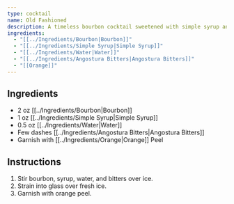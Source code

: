```yaml
---
type: cocktail
name: Old Fashioned
description: A timeless bourbon cocktail sweetened with simple syrup and enhanced with Angostura bitters and a hint of orange.
ingredients:
  - "[[../Ingredients/Bourbon|Bourbon]]"
  - "[[../Ingredients/Simple Syrup|Simple Syrup]]"
  - "[[../Ingredients/Water|Water]]"
  - "[[../Ingredients/Angostura Bitters|Angostura Bitters]]"
  - "[[Orange]]"
---
```


## Ingredients
- 2 oz [[../Ingredients/Bourbon|Bourbon]]
- 1 oz [[../Ingredients/Simple Syrup|Simple Syrup]]
- 0.5 oz [[../Ingredients/Water|Water]]
- Few dashes [[../Ingredients/Angostura Bitters|Angostura Bitters]]
- Garnish with [[../Ingredients/Orange|Orange]]  Peel

## Instructions
1. Stir bourbon, syrup, water, and bitters over ice.
2. Strain into glass over fresh ice.
3. Garnish with orange peel.
